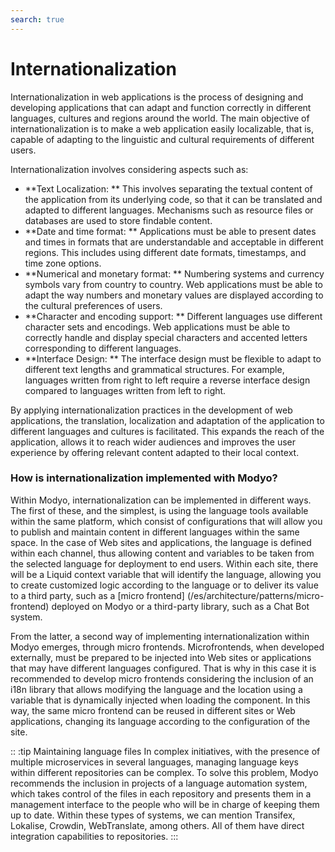 ```yaml
---
search: true
---
```


# Internationalization

Internationalization in web applications is the process of designing and developing applications that can adapt and function correctly in different languages, cultures and regions around the world. The main objective of internationalization is to make a web application easily localizable, that is, capable of adapting to the linguistic and cultural requirements of different users.

Internationalization involves considering aspects such as:

- **Text Localization: ** This involves separating the textual content of the application from its underlying code, so that it can be translated and adapted to different languages. Mechanisms such as resource files or databases are used to store findable content.
- **Date and time format: ** Applications must be able to present dates and times in formats that are understandable and acceptable in different regions. This includes using different date formats, timestamps, and time zone options.
- **Numerical and monetary format: ** Numbering systems and currency symbols vary from country to country. Web applications must be able to adapt the way numbers and monetary values are displayed according to the cultural preferences of users.
- **Character and encoding support: ** Different languages use different character sets and encodings. Web applications must be able to correctly handle and display special characters and accented letters corresponding to different languages.
- **Interface Design: ** The interface design must be flexible to adapt to different text lengths and grammatical structures. For example, languages written from right to left require a reverse interface design compared to languages written from left to right.

By applying internationalization practices in the development of web applications, the translation, localization and adaptation of the application to different languages and cultures is facilitated. This expands the reach of the application, allows it to reach wider audiences and improves the user experience by offering relevant content adapted to their local context.

### How is internationalization implemented with Modyo?

Within Modyo, internationalization can be implemented in different ways. The first of these, and the simplest, is using the language tools available within the same platform, which consist of configurations that will allow you to publish and maintain content in different languages within the same space. In the case of Web sites and applications, the language is defined within each channel, thus allowing content and variables to be taken from the selected language for deployment to end users. Within each site, there will be a Liquid context variable that will identify the language, allowing you to create customized logic according to the language or to deliver its value to a third party, such as a [micro frontend] (/es/architecture/patterns/micro-frontend) deployed on Modyo or a third-party library, such as a Chat Bot system.

From the latter, a second way of implementing internationalization within Modyo emerges, through micro frontends. Microfrontends, when developed externally, must be prepared to be injected into Web sites or applications that may have different languages configured. That is why in this case it is recommended to develop micro frontends considering the inclusion of an i18n library that allows modifying the language and the location using a variable that is dynamically injected when loading the component. In this way, the same micro frontend can be reused in different sites or Web applications, changing its language according to the configuration of the site.

:: :tip Maintaining language files
In complex initiatives, with the presence of multiple microservices in several languages, managing language keys within different repositories can be complex. To solve this problem, Modyo recommends the inclusion in projects of a language automation system, which takes control of the files in each repository and presents them in a management interface to the people who will be in charge of keeping them up to date. Within these types of systems, we can mention Transifex, Lokalise, Crowdin, WebTranslate, among others. All of them have direct integration capabilities to repositories.
:::
